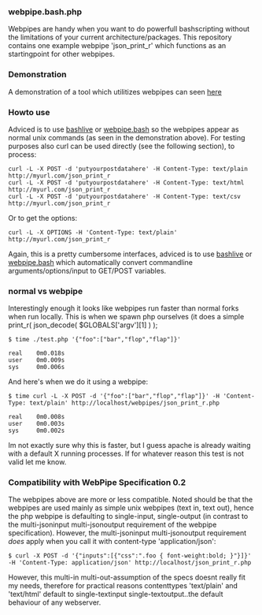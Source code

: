 ### webpipe.bash.php

Webpipes are handy when you want to do powerfull bashscripting without the limitations of your current architecture/packages.
This repository contains one example webpipe 'json_print_r' which functions as an startingpoint for other webpipes.

### Demonstration

A demonstration of a tool which utilitizes webpipes can seen [here](https://bashlive.com)

### Howto use

Adviced is to use [bashlive](http://bashlive.com) or [webpipe.bash](https://github.com/coderofsalvation/webpipe.bash) so the webpipes appear as normal unix commands (as seen 
in the demonstration above).
For testing purposes also curl can be used directly (see the following section), to process:

    curl -L -X POST -d 'putyourpostdatahere' -H Content-Type: text/plain http://myurl.com/json_print_r
    curl -L -X POST -d 'putyourpostdatahere' -H Content-Type: text/html  http://myurl.com/json_print_r
    curl -L -X POST -d 'putyourpostdatahere' -H Content-Type: text/csv   http://myurl.com/json_print_r

Or to get the options:

    curl -L -X OPTIONS -H 'Content-Type: text/plain' http://myurl.com/json_print_r

Again, this is a pretty cumbersome interfaces, adviced is to use [bashlive](http://bashlive.com) or [webpipe.bash](http://github.com/codersalvation/webpipe.bash) which automatically
 convert commandline arguments/options/input to GET/POST variables.

### normal vs webpipe

Interestingly enough it looks like webpipes run faster than normal forks when run locally.
This is when we spawn php ourselves (it does a simple print_r( json_decode( $GLOBALS['argv'][1] ) );

    $ time ./test.php '{"foo":["bar","flop","flap"]}'

    real    0m0.018s
    user    0m0.009s
    sys     0m0.006s

And here's when we do it using a webpipe:

    $ time curl -L -X POST -d '{"foo":["bar","flop","flap"]}' -H 'Content-Type: text/plain' http://localhost/webpipes/json_print_r.php

    real    0m0.008s
    user    0m0.003s
    sys     0m0.002s

Im not exactly sure why this is faster, but I guess apache is already waiting with a default X running processes.
If for whatever reason this test is not valid let me know.

### Compatibility with WebPipe Specification 0.2

The webpipes above are more or less compatible.
Noted should be that the webpipes are used mainly as simple unix webpipes (text in, text out), hence the 
php webpipe is defaulting to single-input, single-output (in contrast to the multi-jsoninput multi-jsonoutput requirement
of the webpipe specification).
However, the multi-jsoninput multi-jsonoutput requirement *does* apply when you call it with content-type 'application/json':
    
    $ curl -X POST -d '{"inputs":[{"css":".foo { font-weight:bold; }"}]}' -H 'Content-Type: application/json' http://localhost/json_print_r.php

However, this multi-in multi-out-assumption of the specs doesnt really fit my needs, therefore for practical reasons contenttypes 'text/plain' and 'text/html' default 
to single-textinput single-textoutput..the default behaviour of any webserver.

